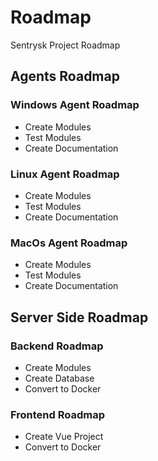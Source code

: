 # Roadmap
Sentrysk Project Roadmap

## Agents Roadmap
### Windows Agent Roadmap
- Create Modules
- Test Modules
- Create Documentation

### Linux Agent Roadmap
- Create Modules
- Test Modules
- Create Documentation

### MacOs Agent Roadmap
- Create Modules
- Test Modules
- Create Documentation

## Server Side Roadmap

### Backend Roadmap
- Create Modules
- Create Database
- Convert to Docker

### Frontend Roadmap
- Create Vue Project
- Convert to Docker
